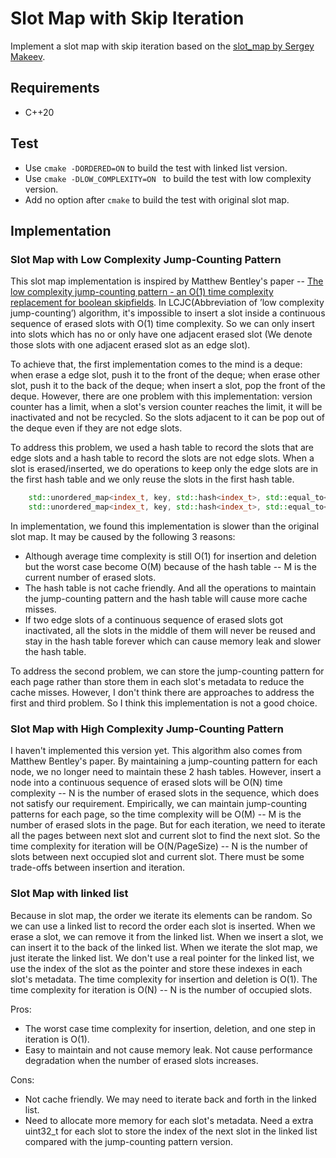 # Slot Map with Skip Iteration
Implement a slot map with skip iteration based on the [slot_map by Sergey Makeev](https://github.com/SergeyMakeev/slot_map). 
## Requirements
* C++20
## Test
* Use `cmake -DORDERED=ON` to build the test with linked list version.
* Use `cmake -DLOW_COMPLEXITY=ON ` to build the test with low complexity version.
* Add no option after `cmake` to build the test with original slot map.
## Implementation
### Slot Map with Low Complexity Jump-Counting Pattern
This slot map implementation is inspired by Matthew Bentley's paper -- [The low complexity jump-counting pattern - an O(1) time complexity replacement for boolean skipfields](https://plflib.org/matt_bentley_-_the_low_complexity_jump-counting_pattern.pdf). In LCJC(Abbreviation of ’low complexity jump-counting’) algorithm, it's impossible to insert a slot inside a continuous sequence of erased  slots with O(1) time complexity. So we can only insert into slots which has no or only have one adjacent erased slot (We denote those slots with one adjacent erased slot as an edge slot).

To achieve that, the first implementation comes to the mind is a deque: when erase a edge slot,
push it to the front of the deque; when erase other slot, push it to the back of the deque; 
when insert a slot, pop the front of the deque. However, there are one problem with this implementation: 
version counter has a limit, when a slot's version counter reaches the limit, it will be inactivated and not be recycled. 
So the slots adjacent to it can be pop out of the deque even if they are not edge slots.

To address this problem, we used a hash table to record the slots that are edge slots and a hash table to record the slots are not edge slots. When a slot is erased/inserted, 
we do operations to keep only the edge slots are in the first hash table and we only reuse the slots in the first hash table.

```c++
    std::unordered_map<index_t, key, std::hash<index_t>, std::equal_to<index_t>, stl::Allocator<std::pair<const index_t, key>>> edgeIndicies;
    std::unordered_map<index_t, key, std::hash<index_t>, std::equal_to<index_t>, stl::Allocator<std::pair<const index_t, key>>> innerIndicies;
```
In implementation, we found this implementation is slower than the original slot map. It may be caused by the following 3 reasons:
* Although average time complexity is still O(1) for insertion and deletion but the worst case become O(M) because of the hash table -- M is the current number of erased slots. 
* The hash table is not cache friendly. And all the operations to maintain the jump-counting pattern and the hash table will cause more cache misses.
* If two edge slots of a continuous sequence of erased slots got inactivated, all the slots in the middle of them will never be reused and stay in the hash table forever which can cause memory leak and slower the hash table.

To address the second problem, we can store the jump-counting pattern for each page rather than store them in each slot's metadata to reduce the cache misses. However, I don't think there are approaches to address the first and third problem. So I think this implementation is not a good choice.

### Slot Map with High Complexity Jump-Counting Pattern
I haven't implemented this version yet. This algorithm also comes from Matthew Bentley's paper. By maintaining a jump-counting pattern for each node, we no longer need to maintain these 2 hash tables. However, insert a node into a continuous sequence of erased slots will be O(N) time complexity -- N is the number of erased slots in the sequence, which does not satisfy our requirement. Empirically, we can maintain jump-counting patterns for each page, so the time complexity will be O(M) -- M is the number of erased slots in the page. But for each iteration, we need to iterate all the pages between next slot and current slot to find the next slot. So the time complexity for iteration will be O(N/PageSize) -- N is the number of slots between next occupied slot and current slot. There must be some trade-offs between insertion and iteration.

### Slot Map with linked list
Because in slot map, the order we iterate its elements can be random. So we can use a linked list to record the order each slot is inserted. When we erase a slot, we can remove it from the linked list. When we insert a slot, we can insert it to the back of the linked list. When we iterate the slot map, we just iterate the linked list. 
We don't use a real pointer for the linked list, we use the index of the slot as the pointer and store these indexes in each slot's metadata. The time complexity for insertion and deletion is O(1). The time complexity for iteration is O(N) -- N is the number of occupied slots.

Pros:
* The worst case time complexity for insertion, deletion, and one step in iteration is O(1).
* Easy to maintain and not cause memory leak. Not cause performance degradation when the number of erased slots increases.

Cons:
* Not cache friendly. We may need to iterate back and forth in the linked list.
* Need to allocate more memory for each slot's metadata. Need a extra uint32_t for each slot to store the index of the next slot in the linked list compared with the jump-counting pattern version.
